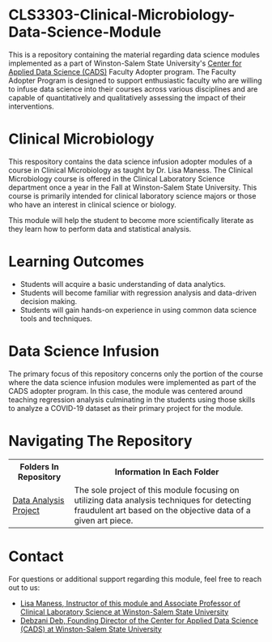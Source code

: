 # CLS3303-Clinical-Microbiology-Data-Science-Module
This is a repository containing the material regarding data science modules implemented as a part of Winston-Salem State University's [Center for Applied Data Science (CADS)](https://www.wssu.edu/academics/colleges-and-departments/college-of-arts-sciences-business-education/center-for-applied-data-science/index.html) Faculty Adopter program. The Faculty Adopter Program is designed to support enthusiastic faculty who are willing to infuse data science into their courses across various disciplines and are capable of quantitatively and qualitatively assessing the impact of their interventions. 
# Clinical Microbiology
This respository contains the data science infusion adopter modules of a course in Clinical Microbiology as taught by Dr. Lisa Maness. The Clinical Microbiology course is offered in the Clinical Laboratory Science department once a year in the Fall at Winston-Salem State University. This course is primarily intended for clinical laboratory science majors or those who have an interest in clinical science or biology.

This module will help the student to become more scientifically literate as they learn how to perform data and statistical analysis.
# Learning Outcomes
* Students will acquire a basic understanding of data analytics.
* Students will become familiar with regression analysis and data-driven decision making.
* Students will gain hands-on experience in using common data science tools and techniques.

# Data Science Infusion
The primary focus of this repository concerns only the portion of the course where the data science infusion modules were implemented as part of the CADS adopter program. In this case, the module was centered around teaching regression analysis culminating in the students using those skills to analyze a COVID-19 dataset as their primary project for the module.

# Navigating The Repository

<table>
  <tbody>
    <tr>
      <th>Folders In Repository</th>
      <th>Information In Each Folder</th>
    </tr>
    <tr>
      <td><a href="https://github.com/CADS-WSSU/2021-2022-Faculty-Adopter-Modules/tree/main/ART1301-Introduction-to-Art-Data-Science-Module/Data%20Analysis%20Project">Data Analysis Project</a></td>
      <td>
      The sole project of this module focusing on utilizing data analysis techniques for detecting fraudulent art based on the objective data of a given art piece.
      </td>
    </tr>
  </tbody>
</table>                                       

# Contact
For questions or additional support regarding this module, feel free to reach out to us:
* [Lisa Maness, Instructor of this module and Associate Professor of Clinical Laboratory Science at Winston-Salem State University](mailto:wishonl@wssu.edu)
* [Debzani Deb, Founding Director of the Center for Applied Data Science (CADS) at Winston-Salem State University](mailto:debd@wssu.edu)
